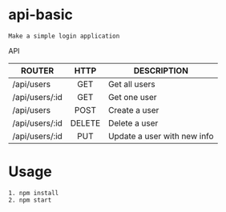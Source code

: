 # api-basic

```
Make a simple login application
```

API

| ROUTER          | HTTP   | DESCRIPTION
| --------------- |:-----: | -----------
| /api/users      | GET    | Get all users
| /api/users/:id  | GET    | Get one user
| /api/users      | POST   | Create a user
| /api/users/:id  | DELETE | Delete a user
| /api/users/:id  | PUT    | Update a user with new info

# Usage

```
1. npm install
2. npm start
```
